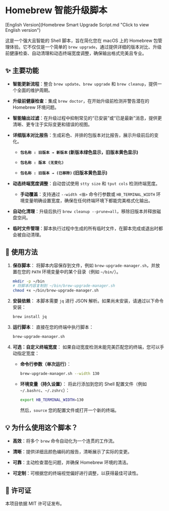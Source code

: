# Homebrew 智能升级脚本

[English Version](Homebrew Smart Upgrade Script.md "Click to view English version")

这是一个强大且智能的 Shell 脚本，旨在简化您在 macOS 上的 Homebrew 包管理体验。它不仅仅是一个简单的 `brew upgrade`，通过提供详细的版本对比、升级前健康检查、自动清理和动态终端宽度调整，确保输出格式完美且专业。

## ✨ 主要功能

* **智能更新流程**：整合 `brew update`、`brew upgrade` 和 `brew cleanup`，提供一个全面的维护周期。

* **升级前健康检查**：集成 `brew doctor`，在开始升级前检测并警告潜在的 Homebrew 环境问题。

* **智能输出过滤**：在升级过程中抑制常见的“已安装”或“已是最新”消息，提供更清晰、更专注于实际变更和错误的视图。

* **详细版本对比报告**：生成彩色、并排的包版本对比报告，展示升级前后的变化。

    * **`包名称 : 旧版本 → 新版本` (新版本绿色显示，旧版本黄色显示)**

    * **`包名称 : 版本 (无变化)`**

    * **`包名称 : 旧版本 → (已移除)` (旧版本黄色显示)**

* **动态终端宽度调整**：自动尝试使用 `stty size` 和 `tput cols` 检测终端宽度。

    * **手动覆盖**：支持通过 `--width <值>` 命令行参数或 `HB_TERMINAL_WIDTH` 环境变量明确设置宽度，确保在任何终端环境下都能完美格式化输出。

* **自动化清理**：升级后执行 `brew cleanup --prune=all`，移除旧版本并释放磁盘空间。

* **临时文件管理**：脚本执行过程中生成的所有临时文件，在脚本完成或退出时都会被自动清理。

## 🚀 使用方法

1.  **保存脚本**：
    将脚本内容保存到文件，例如 `brew-upgrade-manager.sh`，并放置在您的 `PATH` 环境变量中的某个目录（例如 `~/bin/`）。

    ```bash
    mkdir -p ~/bin
    # 将脚本内容复制到 ~/bin/brew-upgrade-manager.sh
    chmod +x ~/bin/brew-upgrade-manager.sh
    ```

2.  **安装依赖**：
    本脚本需要 `jq` 进行 JSON 解析。如果尚未安装，请通过以下命令安装：

    ```bash
    brew install jq
    ```

3.  **运行脚本**：
    直接在您的终端中执行脚本：

    ```bash
    brew-upgrade-manager.sh
    ```

4.  **可选：自定义终端宽度**：
    如果自动宽度检测未能完美匹配您的终端，您可以手动指定宽度：

    * **命令行参数（单次运行）**：

        ```bash
        brew-upgrade-manager.sh --width 130
        ```

    * **环境变量（持久设置）**：
        将此行添加到您的 Shell 配置文件（例如 `~/.bashrc`、`~/.zshrc`）：

        ```bash
        export HB_TERMINAL_WIDTH=130
        ```

        然后，`source` 您的配置文件或打开一个新的终端。

## 💡 为什么使用这个脚本？

* **高效**：将多个 `brew` 命令自动化为一个连贯的工作流。

* **清晰**：提供详细且颜色编码的报告，清晰展示了实际的变更。

* **可靠**：主动检查潜在问题，并确保 Homebrew 环境的清洁。

* **可定制**：可根据您的终端视觉偏好进行调整，以获得最佳可读性。

## 📝 许可证

本项目依据 MIT 许可证发布。
